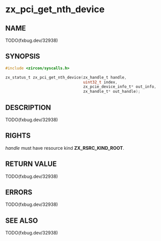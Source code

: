 # zx_pci_get_nth_device

## NAME

<!-- Updated by update-docs-from-abigen, do not edit. -->

TODO(fxbug.dev/32938)

## SYNOPSIS

<!-- Updated by update-docs-from-abigen, do not edit. -->

```c
#include <zircon/syscalls.h>

zx_status_t zx_pci_get_nth_device(zx_handle_t handle,
                                  uint32_t index,
                                  zx_pcie_device_info_t* out_info,
                                  zx_handle_t* out_handle);
```

## DESCRIPTION

TODO(fxbug.dev/32938)

## RIGHTS

<!-- Updated by update-docs-from-abigen, do not edit. -->

*handle* must have resource kind **ZX_RSRC_KIND_ROOT**.

## RETURN VALUE

TODO(fxbug.dev/32938)

## ERRORS

TODO(fxbug.dev/32938)

## SEE ALSO


TODO(fxbug.dev/32938)
